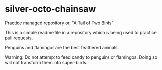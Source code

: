 # silver-octo-chainsaw
Practice managed repository
or, "A Tail of Two Birds"

This is a simple readme file in a repository which is being used to practice pull requests.

Penguins and flamingos are the best feathered animals.

Warning: Do not attempt to feed candy to penguins or flamingos. Doing so will not transform them into super-birds.
